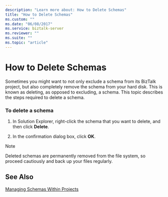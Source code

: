 ```yaml
---
description: "Learn more about: How to Delete Schemas"
title: "How to Delete Schemas"
ms.custom: ""
ms.date: "06/08/2017"
ms.service: biztalk-server
ms.reviewer: ""
ms.suite: ""
ms.topic: "article"
---
```

# How to Delete Schemas
Sometimes you might want to not only exclude a schema from its BizTalk project, but also completely remove the schema from your hard disk. This is known as deleting, as opposed to excluding, a schema. This topic describes the steps required to delete a schema.  
  
### To delete a schema  
  
1.  In Solution Explorer, right-click the schema that you want to delete, and then click **Delete**.  
  
2.  In the confirmation dialog box, click **OK**.  
  
> [!NOTE]
>  Deleted schemas are permanently removed from the file system, so proceed cautiously and back up your files regularly.  
  
## See Also  
 [Managing Schemas Within Projects](../core/managing-schemas-within-projects.md)

